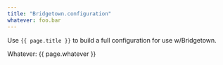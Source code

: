```yaml
---
title: "Bridgetown.configuration"
whatever: foo.bar
---
```


Use `{{ page.title }}` to build a full configuration for use w/Bridgetown.

Whatever: {{ page.whatever }}
